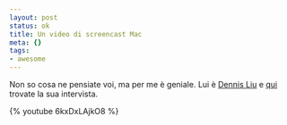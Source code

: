 ```yaml
--- 
layout: post
status: ok
title: Un video di screencast Mac
meta: {}
tags: 
- awesome
---
```

Non so cosa ne pensiate voi, ma per me è geniale. Lui è [Dennis Liu][1] e [qui][2] trovate la sua intervista.
  
{% youtube 6kxDxLAjkO8 %}
  
[1]: http://www.dennisaliu.com
[2]: http://www.tuaw.com/2008/05/15/tuaw-interview-filmmaker-dennis-liu/
 
